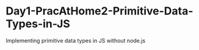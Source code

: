 # Day1-PracAtHome2-Primitive-Data-Types-in-JS
Implementing primitive data types in JS without node.js
